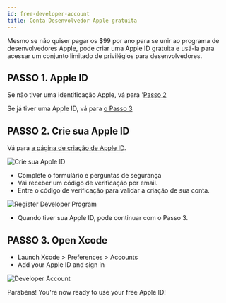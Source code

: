 ```yaml
---
id: free-developer-account
title: Conta Desenvolvedor Apple gratuita
---
```


Mesmo se não quiser pagar os $99 por ano para se unir ao programa de desenvolvedores Apple, pode criar uma Apple ID gratuita e usá-la para acessar um conjunto limitado de privilégios para desenvolvedores.

## PASSO 1. Apple ID

Se não tiver uma identificação Apple, vá para '[Passo 2](#step-2-create-your-apple-id)

Se já tiver uma Apple ID, vá para [o Passo 3](#step-3-open-xcode)

## PASSO 2. Crie sua Apple ID

Vá para  [a página de criação de Apple ID](https://appleid.apple.com/).

![Crie sua Apple ID](assets/en/deploy-app-store/Apple-ID-Creation-Page-4D-for-iOS.png)

* Complete o formulário e perguntas de segurança
* Vai receber um código de verificação por email.
* Entre o código de verificação para validar a criação de sua conta.

![Register Developer Program](assets/en/deploy-app-store/Register-developer-program-4D-for-iOS.png)

* Quando tiver sua Apple ID, pode continuar com o Passo 3.

## PASSO 3. Open Xcode

* Launch Xcode > Preferences > Accounts
* Add your Apple ID and sign in

![Developer Account](assets/en/test-build/Developer-Account-4D-for-iOS.png)

Parabéns! You're now ready to use your free Apple ID!

